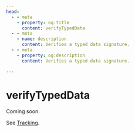 ```yaml
---
head:
  - - meta
    - property: og:title
      content: verifyTypedData
  - - meta
    - name: description
      content: Verifies a typed data signature.
  - - meta
    - property: og:description
      content: Verifies a typed data signature.

---
```


# verifyTypedData

Coming soon.

See [Tracking](https://github.com/orgs/wagmi-dev/projects/3/views/1?pane=issue&itemId=21305042).